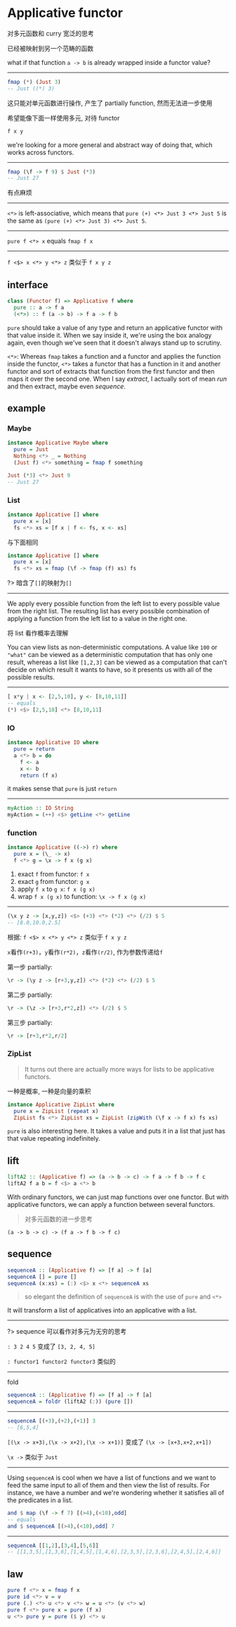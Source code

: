 # Applicative functor

对多元函数和 curry 宽泛的思考

已经被映射到另一个范畴的函数

what if that function `a -> b` is already wrapped inside a functor value?

---

```hs
fmap (*) (Just 3)
-- Just ((*) 3)
```

这只能对单元函数进行操作, 产生了 partially function, 然而无法进一步使用

希望能像下面一样使用多元, 对待 functor

```hs
f x y
```

we're looking for a more general and abstract way of doing that, which works across functors.

---

```hs
fmap (\f -> f 9) $ Just (*3)
-- Just 27
```

有点麻烦

---

`<*>` is left-associative, which means that `pure (+) <*> Just 3 <*> Just 5` is the same as `(pure (+) <*> Just 3) <*> Just 5`.

---

`pure f <*> x` equals `fmap f x`

---

`f <$> x <*> y <*> z` 类似于 `f x y z`

## interface

```hs
class (Functor f) => Applicative f where
  pure :: a -> f a
  (<*>) :: f (a -> b) -> f a -> f b
```

`pure` should take a value of any type and return an applicative functor with that value inside it. When we say inside it, we're using the box analogy again, even though we've seen that it doesn't always stand up to scrutiny.

`<*>`: Whereas `fmap` takes a function and a functor and applies the function inside the functor, `<*>` takes a functor that has a function in it and another functor and sort of extracts that function from the first functor and then maps it over the second one. When I say _extract_, I actually sort of mean _run_ and then extract, maybe even _sequence_.

## example

### Maybe

```hs
instance Applicative Maybe where
  pure = Just
  Nothing <*> _ = Nothing
  (Just f) <*> something = fmap f something
```

```hs
Just (*3) <*> Just 9
-- Just 27
```

### List

```hs
instance Applicative [] where
  pure x = [x]
  fs <*> xs = [f x | f <- fs, x <- xs]
```

与下面相同

```hs
instance Applicative [] where
  pure x = [x]
  fs <*> xs = fmap (\f -> fmap (f) xs) fs
```

?> 暗含了`[]`的映射为`[]`

---

We apply every possible function from the left list to every possible value from the right list. The resulting list has every possible combination of applying a function from the left list to a value in the right one.

将 list 看作概率去理解

You can view lists as non-deterministic computations. A value like `100` or `"what"` can be viewed as a deterministic computation that has only one result, whereas a list like `[1,2,3]` can be viewed as a computation that can't decide on which result it wants to have, so it presents us with all of the possible results.

---

```hs
[ x*y | x <- [2,5,10], y <- [8,10,11]]
-- equals
(*) <$> [2,5,10] <*> [8,10,11]
```

### IO

```hs
instance Applicative IO where
  pure = return
  a <*> b = do
    f <- a
    x <- b
    return (f x)
```

it makes sense that `pure` is just `return`

---

```hs
myAction :: IO String
myAction = (++) <$> getLine <*> getLine
```

### function

```hs
instance Applicative ((->) r) where
  pure x = (\_ -> x)
  f <*> g = \x -> f x (g x)
```

1. exact `f` from functor: `f x`
2. exact `g` from functor: `g x`
3. apply `f x` to `g x`: `f x (g x)`
4. wrap `f x (g x)` to function: `\x -> f x (g x)`

---

```hs
(\x y z -> [x,y,z]) <$> (+3) <*> (*2) <*> (/2) $ 5
-- [8.0,10.0,2.5]
```

根据: `f <$> x <*> y <*> z` 类似于 `f x y z`

`x`看作`(r+3)`，`y`看作`(r*2)`，`z`看作`(r/2)`, 作为参数传递给`f`

第一步 partially:

```hs
\r -> (\y z -> [r+3,y,z]) <*> (*2) <*> (/2) $ 5
```

第二步 partially:

```hs
\r -> (\z -> [r+3,r*2,z]) <*> (/2) $ 5
```

第三步 partially:

```hs
\r -> [r+3,r*2,r/2]
```

### ZipList

> It turns out there are actually more ways for lists to be applicative functors.

一种是概率, 一种是向量的乘积

```hs
instance Applicative ZipList where
  pure x = ZipList (repeat x)
  ZipList fs <*> ZipList xs = ZipList (zipWith (\f x -> f x) fs xs)
```

`pure` is also interesting here. It takes a value and puts it in a list that just has that value repeating indefinitely.

## lift

```hs
liftA2 :: (Applicative f) => (a -> b -> c) -> f a -> f b -> f c
liftA2 f a b = f <$> a <*> b
```

With ordinary functors, we can just map functions over one functor. But with applicative functors, we can apply a function between several functors.

> 对多元函数的进一步思考

`(a -> b -> c) -> (f a -> f b -> f c)`

## sequence

```hs
sequenceA :: (Applicative f) => [f a] -> f [a]
sequenceA [] = pure []
sequenceA (x:xs) = (:) <$> x <*> sequenceA xs
```

> so elegant the definition of `sequenceA` is with the use of `pure` and `<*>`

It will transform a list of applicatives into an applicative with a list.

---

?> sequence 可以看作对多元为无穷的思考

`: 3 2 4 5` 变成了 `[3, 2, 4, 5]`

`: functor1 functor2 functor3` 类似的

---

fold

```hs
sequenceA :: (Applicative f) => [f a] -> f [a]
sequenceA = foldr (liftA2 (:)) (pure [])
```

---

```hs
sequenceA [(+3),(+2),(+1)] 3
-- [6,5,4]
```

`[(\x -> x+3),(\x -> x+2),(\x -> x+1)]` 变成了 `(\x -> [x+3,x+2,x+1])`

`\x ->` 类似于 `Just`

---

Using `sequenceA` is cool when we have a list of functions and we want to feed the same input to all of them and then view the list of results. For instance, we have a number and we're wondering whether it satisfies all of the predicates in a list.

```hs
and $ map (\f -> f 7) [(>4),(<10),odd]
-- equals
and $ sequenceA [(>4),(<10),odd] 7
```

---

```hs
sequenceA [[1,2],[3,4],[5,6]]
-- [[1,3,5],[1,3,6],[1,4,5],[1,4,6],[2,3,5],[2,3,6],[2,4,5],[2,4,6]]
```

## law

```hs
pure f <*> x = fmap f x
pure id <*> v = v
pure (.) <*> u <*> v <*> w = u <*> (v <*> w)
pure f <*> pure x = pure (f x)
u <*> pure y = pure ($ y) <*> u
```
